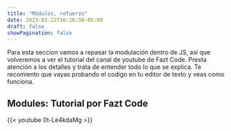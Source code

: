 ```yaml
---
title: "Módulos, refuerzo"
date: 2023-03-22T16:26:58-05:00
draft: false
showPagination: false
---
```


Para esta seccion vamos a repasar la modulación dentro de JS, así que volveremos a ver el tutorial del canal de youtube de Fazt Code. Presta atención a los detalles y trata de entender todo lo que se explica. Te recomiento que vayas probando el codigo en tu editor de texto y veas como funciona.
## Modules: Tutorial por Fazt Code

{{< youtube 0t-Le4kdaMg >}}